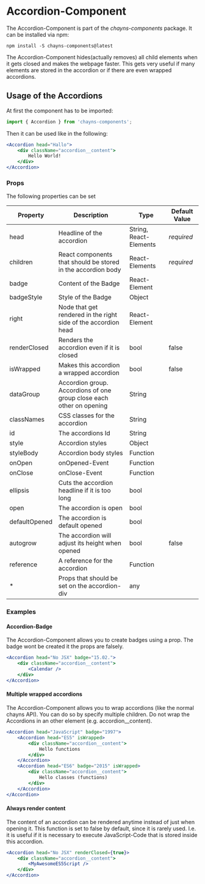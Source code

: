 # Accordion-Component #

The Accordion-Component is part of the *chayns-components* package. It can be installed via npm:

    npm install -S chayns-components@latest

The Accordion-Component hides(actually removes) all child elements when it gets closed and makes the webpage faster. This gets very useful if many elements are stored in the accordion or if there are even wrapped accordions.

## Usage of the Accordions ##
At first the component has to be imported:

```jsx
import { Accordion } from 'chayns-components';
```


Then it can be used like in the following:
```jsx
<Accordion head="Hallo">
    <div className="accordion__content">
        Hello World!
    </div>
</Accordion>
```

### Props ###
The following properties can be set

| Property     | Description                                                            | Type                       | Default Value |
|--------------|------------------------------------------------------------------------|----------------------------|---------------|
| head         | Headline of the accordion                                              | String, React-Elements     | *required*    |
| children     | React components that should be stored in the accordion body           | React-Elements             | *required*    |
| badge        | Content of the Badge                                                   | React-Element              |               |
| badgeStyle   | Style of the Badge                                                     | Object                     |               |
| right        | Node that get rendered in the right side of the accordion head         | React-Element              |               |
| renderClosed | Renders the accordion even if it is closed                             | bool                       | false         |
| isWrapped    | Makes this accordion a wrapped accordion                               | bool                       | false         |
| dataGroup    | Accordion group. Accordions of one group close each other on opening   | String                     |               |
| classNames   | CSS classes for the accordion                                          | String                     |               |
| id           | The accordions Id                                                      | String                     |               |
| style        | Accordion styles                                                       | Object                     |               |
| styleBody    | Accordion body styles                                                  | Function                   |               |
| onOpen       | onOpened-Event                                                         | Function                   |               |
| onClose      | onClose-Event                                                          | Function                   |               |
| ellipsis     | Cuts the accordion headline if it is too long                          | bool                       |               |
| open         | The accordion is open                                                  | bool                       |               |
| defaultOpened| The accordion is default opened                                        | bool                       |               |
| autogrow     | The accordion will adjust its height when opened                       | bool                       | false         |
| reference    | A reference for the accordion                                          | Function                   |               |
| *            | Props that should be set on the accordion-div                          | any                        |               |


### Examples
#### Accordion-Badge
The Accordion-Component allows you to create badges using a prop. The badge wont be created it the props are falsely.
```jsx
<Accordion head="No JSX" badge="15.02.">
    <div className="accordion__content">
        <Calendar />
    </div>
</Accordion>
```

#### Multiple wrapped accordions
The Accordion-Component allows you to wrap accordions (like the normal chayns API).
You can do so by specify multiple children. Do not wrap the Accordions in an other element (e.g. accordion__content).
```jsx
<Accordion head="JavaScript" badge="1997">
    <Accordion head="ES5" isWrapped>
        <div className="accordion__content">
            Hello functions
        </div>
    </Accordion>
    <Accordion head="ES6" badge="2015" isWrapped>
        <div className="accordion__content">
            Hello classes (functions)
        </div>
    </Accordion>
</Accordion>
```

#### Always render content
The content of an accordion can be rendered anytime instead of just when opening it. This function is set to false by default, since it is rarely used.
I.e. it is useful if it is necessary to execute JavaScript-Code that is stored inside this accordion.
```jsx
<Accordion head="No JSX" renderClosed={true}>
    <div className="accordion__content">
        <MyAwesomeES5Script />
    </div>
</Accordion>
```
